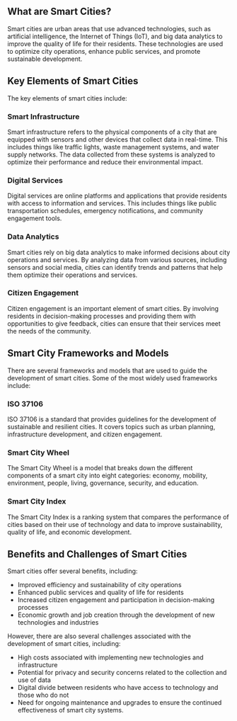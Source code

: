 
What are Smart Cities?
----------------------

Smart cities are urban areas that use advanced technologies, such as artificial intelligence, the Internet of Things (IoT), and big data analytics to improve the quality of life for their residents. These technologies are used to optimize city operations, enhance public services, and promote sustainable development.

Key Elements of Smart Cities
----------------------------

The key elements of smart cities include:

### Smart Infrastructure

Smart infrastructure refers to the physical components of a city that are equipped with sensors and other devices that collect data in real-time. This includes things like traffic lights, waste management systems, and water supply networks. The data collected from these systems is analyzed to optimize their performance and reduce their environmental impact.

### Digital Services

Digital services are online platforms and applications that provide residents with access to information and services. This includes things like public transportation schedules, emergency notifications, and community engagement tools.

### Data Analytics

Smart cities rely on big data analytics to make informed decisions about city operations and services. By analyzing data from various sources, including sensors and social media, cities can identify trends and patterns that help them optimize their operations and services.

### Citizen Engagement

Citizen engagement is an important element of smart cities. By involving residents in decision-making processes and providing them with opportunities to give feedback, cities can ensure that their services meet the needs of the community.

Smart City Frameworks and Models
--------------------------------

There are several frameworks and models that are used to guide the development of smart cities. Some of the most widely used frameworks include:

### ISO 37106

ISO 37106 is a standard that provides guidelines for the development of sustainable and resilient cities. It covers topics such as urban planning, infrastructure development, and citizen engagement.

### Smart City Wheel

The Smart City Wheel is a model that breaks down the different components of a smart city into eight categories: economy, mobility, environment, people, living, governance, security, and education.

### Smart City Index

The Smart City Index is a ranking system that compares the performance of cities based on their use of technology and data to improve sustainability, quality of life, and economic development.

Benefits and Challenges of Smart Cities
---------------------------------------

Smart cities offer several benefits, including:

* Improved efficiency and sustainability of city operations
* Enhanced public services and quality of life for residents
* Increased citizen engagement and participation in decision-making processes
* Economic growth and job creation through the development of new technologies and industries

However, there are also several challenges associated with the development of smart cities, including:

* High costs associated with implementing new technologies and infrastructure
* Potential for privacy and security concerns related to the collection and use of data
* Digital divide between residents who have access to technology and those who do not
* Need for ongoing maintenance and upgrades to ensure the continued effectiveness of smart city systems.
